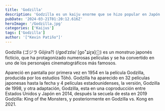 ```yaml
---
title: 'Godzilla'
description: 'Godzilla es un kaiju enorme que se hizo popular en Japón y apareció en películas. '
pubDate: '2024-03-21T01:20:12.616Z'
heroImage: '/Godzilla.jpg'
categories: ['Kaijus']
tags: ['Godzilla']
author: '["Kevin Patiño"]'
---
```


Godzilla (ゴジラ Gōjira?) (/ɡɒdˈzɪlə/ [ɡoꜜʑiɽa]ⓘ) es un monstruo japonés ficticio, que ha protagonizado numerosas películas y se ha convertido en uno de los personajes cinematográficos más famosos.

Apareció en pantalla por primera vez en 1954 en la película Godzilla, producida por los estudios Tōhō. Godzilla ha aparecido en 32 películas japonesas hasta la fecha y 4 películas estadounidenses, la versión, Godzilla de 1998, y otra adaptación, Godzilla, esta en una coproducción entre Estados Unidos y Japón en 2014, después la secuela de esta en 2019 Godzilla: King of the Monsters, y posteriormente en Godzilla vs. Kong en 2021.